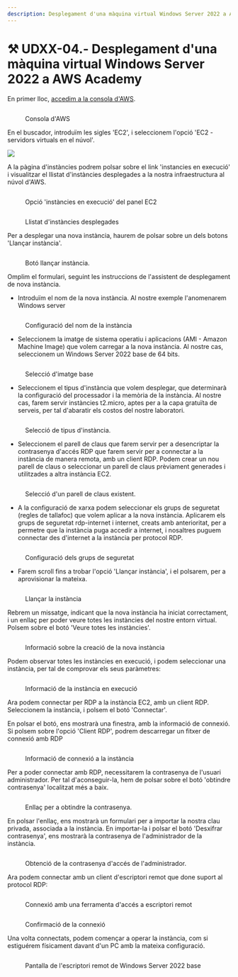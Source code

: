 ```yaml
---
description: Desplegament d'una màquina virtual Windows Server 2022 a AWS Academy
---
```


# ⚒️ UDXX-04.- Desplegament d'una màquina virtual Windows Server 2022 a AWS Academy

En primer lloc, [accedim a la consola d'AWS](broken-reference).

<figure><img src="../.gitbook/assets/image (11).png" alt=""><figcaption><p>Consola d'AWS</p></figcaption></figure>

En el buscador, introduïm les sigles 'EC2', i seleccionem l'opció 'EC2 - servidors virtuals en el núvol'.

![](<../.gitbook/assets/image (13).png>)&#x20;

A la pàgina d'instàncies podrem polsar sobre el link 'instancies en execució' i visualitzar el llistat d'instàncies desplegades a la nostra infraestructura al núvol d'AWS. &#x20;

<figure><img src="../.gitbook/assets/image (113).png" alt=""><figcaption><p>Opció 'instàncies en execució' del panel EC2</p></figcaption></figure>

<figure><img src="../.gitbook/assets/image (114).png" alt=""><figcaption><p>Llistat d'instàncies desplegades</p></figcaption></figure>

Per a desplegar una nova instància, haurem de polsar sobre un dels botons 'Llançar instància'.

<figure><img src="../.gitbook/assets/image (115).png" alt=""><figcaption><p>Botó llançar instància.</p></figcaption></figure>

Omplim el formulari, seguint les instruccions de l'assistent de desplegament de nova instància.&#x20;

* Introduïm el nom de la nova instància. Al nostre exemple l'anomenarem Windows server

<figure><img src="../.gitbook/assets/image (170).png" alt=""><figcaption><p>Configuració del nom de la instància</p></figcaption></figure>

* Seleccionem la imatge de sistema operatiu i aplicacions (AMI - Amazon Machine Image) que volem carregar a la nova instància. Al nostre cas, seleccionem un Windows Server 2022 base de 64 bits.

<figure><img src="../.gitbook/assets/image (171).png" alt=""><figcaption><p>Selecció d'imatge base</p></figcaption></figure>

* Seleccionem el tipus d'instància que volem desplegar, que determinarà la configuració del processador i la memòria de la instància. Al nostre cas, farem servir instàncies t2.micro, aptes per a la capa gratuïta de serveis, per tal d'abaratir els costos del nostre laboratori.

<figure><img src="../.gitbook/assets/image (118).png" alt=""><figcaption><p>Selecció de tipus d'instància.</p></figcaption></figure>

* Seleccionem el parell de claus que farem servir per a desencriptar la contrasenya d'accés RDP que farem servir per a connectar a la instància de manera remota, amb un client RDP. Podem crear un nou parell de claus o seleccionar un parell de claus prèviament generades i utilitzades a altra instància EC2.

<figure><img src="../.gitbook/assets/image (172).png" alt=""><figcaption><p>Selecció d'un parell de claus existent.</p></figcaption></figure>

* A la configuració de xarxa podem seleccionar els grups de seguretat (regles de tallafoc) que volem aplicar a la nova instància.  Aplicarem els grups de seguretat rdp-internet i internet, creats amb anterioritat, per a permetre que la instància puga accedir a internet, i nosaltres puguem connectar des d'internet a la instància per protocol RDP.

<figure><img src="../.gitbook/assets/image (173).png" alt=""><figcaption><p>Configuració dels grups de seguretat</p></figcaption></figure>

* Farem scroll fins a trobar l'opció 'Llançar instància', i el polsarem, per a aprovisionar la mateixa.&#x20;

<figure><img src="../.gitbook/assets/image (123).png" alt=""><figcaption><p>Llançar la instància</p></figcaption></figure>

Rebrem un missatge, indicant que la nova instància ha iniciat correctament, i un enllaç per poder veure totes les instàncies del nostre entorn virtual. Polsem sobre el botó 'Veure totes les instàncies'.

<figure><img src="../.gitbook/assets/image (124).png" alt=""><figcaption><p>Informació sobre la creació de la nova instància</p></figcaption></figure>

Podem observar totes les instàncies en execució, i podem seleccionar una instància, per tal de comprovar els seus paràmetres:

<figure><img src="../.gitbook/assets/image (175).png" alt=""><figcaption><p>Informació de la instància en execució</p></figcaption></figure>

Ara podem connectar per RDP a la instància EC2, amb un client RDP. Seleccionem la instància, i polsem el botó 'Connectar'.

En polsar el botó, ens mostrarà una finestra, amb la informació de connexió. Si polsem sobre l'opció 'Client RDP', podrem descarregar un fitxer de connexió amb RDP

<figure><img src="../.gitbook/assets/image (176).png" alt=""><figcaption><p>Informació de connexió a la instància</p></figcaption></figure>

Per a poder connectar amb RDP, necessitarem la contrasenya de l'usuari administrador. Per tal d'aconseguir-la, hem de polsar sobre el botó 'obtindre contrasenya' localitzat més a baix.

<figure><img src="../.gitbook/assets/image (177).png" alt=""><figcaption><p>Enllaç per a obtindre la contrasenya.</p></figcaption></figure>

En polsar l'enllaç, ens mostrarà un formulari per a importar la nostra clau privada, associada a la instància. En importar-la i polsar el botó 'Desxifrar contrasenya', ens mostrarà la contrasenya de l'administrador de la instància.&#x20;

<figure><img src="../.gitbook/assets/image (178).png" alt=""><figcaption><p>Obtenció de la contrasenya d'accés de l'administrador.</p></figcaption></figure>

Ara podem connectar amb un client d'escriptori remot que done suport al protocol RDP:

<figure><img src="../.gitbook/assets/image (179).png" alt=""><figcaption><p>Connexió amb una ferramenta d'accés a escriptori remot</p></figcaption></figure>

<figure><img src="../.gitbook/assets/image (180).png" alt=""><figcaption><p>Confirmació de la connexió</p></figcaption></figure>

Una volta connectats, podem començar a operar la instància, com si estiguérem físicament davant d'un PC amb la mateixa configuració.

<figure><img src="../.gitbook/assets/image (181).png" alt=""><figcaption><p>Pantalla de l'escriptori remot de Windows Server 2022 base</p></figcaption></figure>
